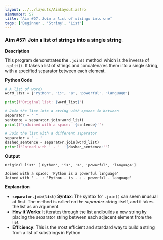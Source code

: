 ```yaml
---
layout: ../../layouts/AimLayout.astro
aimNumber: 57
title: "Aim #57: Join a list of strings into one"
tags: ['Beginner', 'String', 'List']
---
```


### Aim #57: Join a list of strings into a single string.

**Description**

This program demonstrates the `.join()` method, which is the inverse of `.split()`. It takes a list of strings and concatenates them into a single string, with a specified separator between each element.

**Python Code**

```python
# A list of words
word_list = ["Python", "is", "a", "powerful", "language"]

print(f"Original list: {word_list}")

# Join the list into a string with spaces in between
separator = " "
sentence = separator.join(word_list)
print(f"\nJoined with a space: '{sentence}'")

# Join the list with a different separator
separator = " - "
dashed_sentence = separator.join(word_list)
print(f"Joined with ' - ': '{dashed_sentence}'")
```

**Output**

```text
Original list: ['Python', 'is', 'a', 'powerful', 'language']

Joined with a space: 'Python is a powerful language'
Joined with ' - ': 'Python - is - a - powerful - language'
```

**Explanation**

- **`separator.join(list)` Syntax**: The syntax for `.join()` can seem unusual at first. The method is called on the *separator string* itself, and it takes the list as an argument.
- **How it Works**: It iterates through the list and builds a new string by placing the separator string between each adjacent element from the list.
- **Efficiency**: This is the most efficient and standard way to build a string from a list of substrings in Python.
